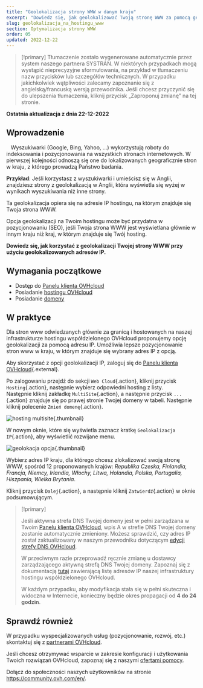 ```yaml
---
title: "Geolokalizacja strony WWW w danym kraju"
excerpt: "Dowiedz się, jak geolokalizować Twoją stronę WWW za pomocą geolokalizowanych adresów IP"
slug: geolokalizacja_na_hostingu_www
section: Optymalizacja strony WWW
order: 05
updated: 2022-12-22
---
```


> [!primary]
> Tłumaczenie zostało wygenerowane automatycznie przez system naszego partnera SYSTRAN. W niektórych przypadkach mogą wystąpić nieprecyzyjne sformułowania, na przykład w tłumaczeniu nazw przycisków lub szczegółów technicznych. W przypadku jakichkolwiek wątpliwości zalecamy zapoznanie się z angielską/francuską wersją przewodnika. Jeśli chcesz przyczynić się do ulepszenia tłumaczenia, kliknij przycisk „Zaproponuj zmianę” na tej stronie.
>

**Ostatnia aktualizacja z dnia 22-12-2022**
  
## Wprowadzenie
  
Wyszukiwarki (Google, Bing, Yahoo, ...) wykorzystują roboty do indeksowania i pozycjonowania na wszystkich stronach internetowych. W pierwszej kolejności odnoszą się one do lokalizowanych geograficznie stron w kraju, z którego prowadzą Państwo badania.

**Przykład**: Jeśli korzystasz z wyszukiwarki i umieścisz się w Anglii, znajdziesz strony z geolokalizacją w Anglii, która wyświetla się wyżej w wynikach wyszukiwania niż inne strony.

Ta geolokalizacja opiera się na adresie IP hostingu, na którym znajduje się Twoja strona WWW.

Opcja geolokalizacji na Twoim hostingu może być przydatna w pozycjonowaniu (SEO), jeśli Twoja strona WWW jest wyświetlana głównie w innym kraju niż kraj, w którym znajduje się Twój hosting.

**Dowiedz się, jak korzystać z geolokalizacji Twojej strony WWW przy użyciu geolokalizowanych adresów IP.**
  
## Wymagania początkowe

- Dostęp do [Panelu klienta OVHcloud](https://www.ovh.com/auth/?action=gotomanager&from=https://www.ovh.pl/&ovhSubsidiary=pl)
- Posiadanie [hostingu OVHcloud](https://www.ovhcloud.com/pl/web-hosting/)
- Posiadanie [domeny](https://www.ovhcloud.com/pl/domains/)
  
## W praktyce

Dla stron www odwiedzanych głównie za granicą i hostowanych na naszej infrastrukturze hostingu współdzielonego OVHcloud proponujemy opcję geolokalizacji za pomocą adresu IP. Umożliwia lepsze pozycjonowanie stron www w kraju, w którym znajduje się wybrany adres IP z opcją.

Aby skorzystać z opcji geolokalizacji IP, zaloguj się do [Panelu klienta OVHcloud](https://www.ovh.com/auth/?action=gotomanager&from=https://www.ovh.pl/&ovhSubsidiary=pl){.external}.

Po zalogowaniu przejdź do sekcji `Web Cloud`{.action}, kliknij przycisk `Hosting`{.action}, następnie wybierz odpowiedni hosting z listy.<br>
Następnie kliknij zakładkę `MultiSite`{.action}, a następnie przycisk `...`{.action} znajduje się po prawej stronie Twojej domeny w tabeli. Następnie kliknij polecenie `Zmień domenę`{.action}.

![hosting multisite](images/hosting_multisites.png){.thumbnail}

W nowym oknie, które się wyświetla zaznacz kratkę `Geolokalizacja IP`{.action}, aby wyświetlić rozwijane menu.

![geolokacja opcja](images/geolocation_option.png){.thumbnail}

Wybierz adres IP kraju, dla którego chcesz zlokalizować swoją stronę WWW, spośród 12 proponowanych krajów: *Republika Czeska, Finlandia, Francja, Niemcy, Irlandia, Włochy, Litwa, Holandia, Polska, Portugalia, Hiszpania, Wielka Brytania*.

Kliknij przycisk `Dalej`{.action}, a następnie kliknij `Zatwierdź`{.action} w oknie podsumowującym.

>[!primary]
>
> Jeśli aktywna strefa DNS Twojej domeny jest w pełni zarządzana w Twoim [Panelu klienta OVHcloud](https://www.ovh.com/auth/?action=gotomanager&from=https://www.ovh.pl/&ovhSubsidiary=pl), wpis A w strefie DNS Twojej domeny zostanie automatycznie zmieniony. Możesz sprawdzić, czy adres IP został zaktualizowany w naszym przewodniku dotyczącym [edycji strefy DNS OVHcloud](https://docs.ovh.com/pl/domains/hosting_www_jak_edytowac_strefe_dns/).
>
> W przeciwnym razie przeprowadź ręcznie zmianę u dostawcy zarządzającego aktywną strefą DNS Twojej domeny. Zapoznaj się z dokumentacją [tutaj](https://docs.ovh.com/pl/hosting/lista-adresow-ip-klastrow-i-hostingow-www/) zawierającą listę adresów IP naszej infrastruktury hostingu współdzielonego OVHcloud.
>
> W każdym przypadku, aby modyfikacja stała się w pełni skuteczna i widoczna w Internecie, konieczny będzie okres propagacji od **4 do 24 godzin**.
>

## Sprawdź również

W przypadku wyspecjalizowanych usług (pozycjonowanie, rozwój, etc.) skontaktuj się z [partnerami OVHcloud](https://partner.ovhcloud.com/pl/).

Jeśli chcesz otrzymywać wsparcie w zakresie konfiguracji i użytkowania Twoich rozwiązań OVHcloud, zapoznaj się z naszymi [ofertami pomocy](https://www.ovhcloud.com/pl/support-levels/).

Dołącz do społeczności naszych użytkowników na stronie <https://community.ovh.com/en/>. 